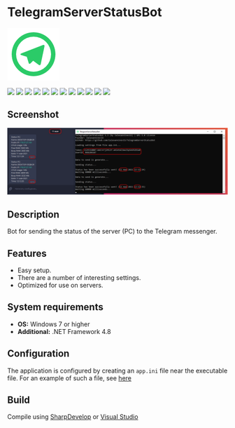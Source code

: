 # TelegramServerStatusBot

![](https://github.com/Zalexanninev15/TelegramServerStatusBot/blob/main/logo.png?raw=true)

[![](https://img.shields.io/badge/platform-Windows-informational)](https://github.com/Zalexanninev15/TelegramServerStatusBot)
[![](https://img.shields.io/badge/written_on-.NET_Framework_4.8-512BD4.svg?logo=dotnet)](https://dotnet.microsoft.com/download/dotnet-framework/net48)
[![](https://img.shields.io/badge/written_on-C%23-%23239120.svg?logo=sharp&logoColor=white)](https://github.com/Zalexanninev15/TelegramServerStatusBot)
[![](https://img.shields.io/github/v/release/Zalexanninev15/TelegramServerStatusBot)](https://github.com/Zalexanninev15/TelegramServerStatusBot/releases/latest)
[![](https://img.shields.io/github/downloads/Zalexanninev15/TelegramServerStatusBot/total.svg)](https://github.com/Zalexanninev15/TelegramServerStatusBot/releases)
[![](https://img.shields.io/github/last-commit/Zalexanninev15/TelegramServerStatusBot)](https://github.com/Zalexanninev15/TelegramServerStatusBot/commits/main)
[![](https://img.shields.io/github/stars/Zalexanninev15/TelegramServerStatusBot.svg)](https://github.com/Zalexanninev15/TelegramServerStatusBot/stargazers)
[![](https://img.shields.io/github/forks/Zalexanninev15/TelegramServerStatusBot.svg)](https://github.com/Zalexanninev15/TelegramServerStatusBot/network/members)
[![](https://img.shields.io/github/issues/Zalexanninev15/TelegramServerStatusBot.svg)](https://github.com/Zalexanninev15/TelegramServerStatusBot/issues?q=is%3Aopen+is%3Aissue)
[![](https://img.shields.io/github/issues-closed/Zalexanninev15/TelegramServerStatusBot.svg)](https://github.com/Zalexanninev15/TelegramServerStatusBot/issues?q=is%3Aissue+is%3Aclosed)
[![](https://img.shields.io/badge/license-GPLv3-ligthgreen.svg)](LICENSE)
[![](https://img.shields.io/badge/Donate-FFDD00.svg?logo=buymeacoffee&logoColor=black)](https://z15.neocities.org/donate)

## Screenshot

![](https://github.com/Zalexanninev15/TelegramServerStatusBot/blob/main/screenshot.png?raw=true)

## Description

Bot for sending the status of the server (PC) to the Telegram messenger.

## Features

* Easy setup.
* There are a number of interesting settings.
* Optimized for use on servers.

## System requirements

* **OS:** Windows 7 or higher
* **Additional:** .NET Framework 4.8

## Configuration

The application is configured by creating an `app.ini` file near the executable file. For an example of such a file, see [here](https://github.com/Zalexanninev15/TelegramServerStatusBot/blob/main/app.ini)

## Build

Compile using [SharpDevelop](https://sourceforge.net/projects/sharpdevelop) or [Visual Studio](https://visualstudio.microsoft.com/vs)
